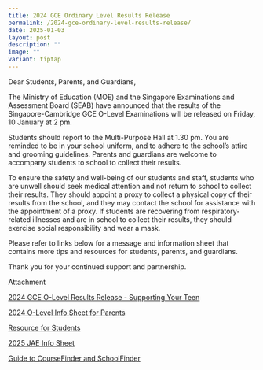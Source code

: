```yaml
---
title: 2024 GCE Ordinary Level Results Release
permalink: /2024-gce-ordinary-level-results-release/
date: 2025-01-03
layout: post
description: ""
image: ""
variant: tiptap
---
```

<p>Dear Students, Parents, and Guardians,</p>
<p>The Ministry of Education (MOE) and the Singapore Examinations and Assessment
Board (SEAB) have announced that the results of the Singapore-Cambridge
GCE O-Level Examinations will be released on Friday, 10 January at 2 pm.</p>
<p>Students should report to the Multi-Purpose Hall at 1.30 pm. You are reminded
to be in your school uniform, and to adhere to the school’s attire and
grooming guidelines. Parents and guardians are welcome to accompany students
to school to collect their results.</p>
<p>To ensure the safety and well-being of our students and staff, students
who are unwell should seek medical attention and not return to school to
collect their results. They should appoint a proxy to collect a physical
copy of their results from the school, and they may contact the school
for assistance with the appointment of a proxy. If students are recovering
from respiratory-related illnesses and are in school to collect their results,
they should exercise social responsibility and wear a mask.</p>
<p>Please refer to links below for a message and information sheet that contains
more tips and resources for students, parents, and guardians.</p>
<p>Thank you for your continued support and partnership.</p>
<p>Attachment</p>
<p><a href="/files/O Level/2024/2024_GCE_O_Level_Results_Release___Supporting_Your_Teen_Copy.pdf" rel="noopener nofollow" target="_blank">2024 GCE O-Level Results Release - Supporting Your Teen</a>
</p>
<p><a href="/files/O Level/2024/Infosheet_for_Parents__O_Level__Copy.pdf" rel="noopener nofollow" target="_blank">2024 O-Level Info Sheet for Parents</a>
</p>
<p><a href="/files/O Level/2024/Resource_for_Students_Copy.pdf" rel="noopener nofollow" target="_blank">Resource for Students</a>
</p>
<p><a href="/files/O Level/2024/2025_JAE_Information_Sheet_Copy.pdf" rel="noopener nofollow" target="_blank">2025 JAE Info Sheet</a>
</p>
<p><a href="/files/O Level/2024/Guide_to_CourseFinder_and_SchoolFinder_Copy.pdf" rel="noopener nofollow" target="_blank">Guide to CourseFinder and SchoolFinder</a>
</p>